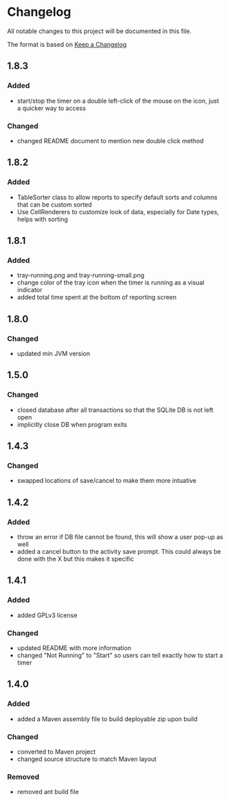 # Changelog

All notable changes to this project will be documented in this file.

The format is based on [Keep a Changelog](https://keepachangelog.com/en/1.0.0/)

## 1.8.3

### Added

- start/stop the timer on a double left-click of the mouse on the icon, just a quicker way to access

### Changed

- changed README document to mention new double click method

## 1.8.2

### Added

- TableSorter class to allow reports to specify default sorts and columns that can be custom sorted
- Use CellRenderers to customize look of data, especially for Date types, helps with sorting

## 1.8.1

### Added

- tray-running.png and tray-running-small.png
- change color of the tray icon when the timer is running as a visual indicator
- added total time spent at the bottom of reporting screen

## 1.8.0

### Changed

- updated min JVM version

## 1.5.0

### Changed 

- closed database after all transactions so that the SQLite DB is not left open
- implicitly close DB when program exits

## 1.4.3

### Changed

- swapped locations of save/cancel to make them more intuative

## 1.4.2

### Added

- throw an error if DB file cannot be found, this will show a user pop-up as well
- added a cancel button to the activity save prompt. This could always be done with the X but this makes it specific

## 1.4.1

### Added

- added GPLv3 license

### Changed

- updated README with more information
- changed "Not Running" to "Start" so users can tell exactly how to start a timer

## 1.4.0

### Added

- added a Maven assembly file to build deployable zip upon build

### Changed

- converted to Maven project
- changed source structure to match Maven layout

### Removed

- removed ant build file
